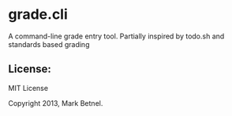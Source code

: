 grade.cli
=========

A command-line grade entry tool.  Partially inspired by todo.sh and standards based grading



License:
--------

MIT License

Copyright 2013, Mark Betnel.
